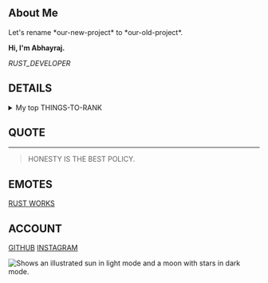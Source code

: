 

## About Me

Let's rename \*our-new-project\* to \*our-old-project\*.



<!-- TO DO: add more details about me later -->


**Hi, I'm Abhayraj.**

_RUST_DEVELOPER_



## DETAILS

<details>
<summary>My top THINGS-TO-RANK</summary>

| Rank |    Hobbies    |
|-----:|---------------|
|     1|Solving puzzles|
|     2|    Cricket    |
|     3|    Movies     |

</details>

## QUOTE
---
> HONESTY IS THE BEST POLICY.

## EMOTES

[RUST WORKS](https://github.com/abhay-raj-04/rust)


## ACCOUNT

[GITHUB](https://github.com/abhay-raj-04)
[INSTAGRAM](https://www.instagram.com/abhay_raj_3030/)

<picture>
  <source media="(prefers-color-scheme: dark)" srcset="https://user-images.githubusercontent.com/25423296/163456776-7f95b81a-f1ed-45f7-b7ab-8fa810d529fa.png">
  <source media="(prefers-color-scheme: light)" srcset="https://user-images.githubusercontent.com/25423296/163456779-a8556205-d0a5-45e2-ac17-42d089e3c3f8.png">
  <img alt="Shows an illustrated sun in light mode and a moon with stars in dark mode." src="https://user-images.githubusercontent.com/25423296/163456779-a8556205-d0a5-45e2-ac17-42d089e3c3f8.png">
</picture>
